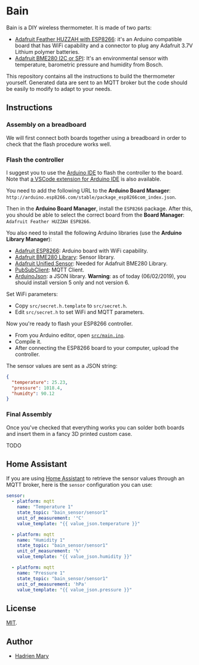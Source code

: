 # Bain

Bain is a DIY wireless thermometer. It is made of two parts:

- [Adafruit Feather HUZZAH with ESP8266](https://www.adafruit.com/product/2821): it's an Arduino compatible board that has WiFi capability and a connector to plug any Adafruit 3.7V Lithium polymer batteries.
- [Adafruit BME280 I2C or SPI](https://www.adafruit.com/product/2652): It's an environmental sensor with temperature, barometric pressure and humidity from Bosch.

This repository contains all the instructions to build the thermometer yourself. Generated data are sent to an MQTT broker but the code should be easily to modify to adapt to your needs.

## Instructions

### Assembly on a breadboard

We will first connect both boards together using a breadboard in order to check that the flash procedure works well.

### Flash the controller

I suggest you to use the [Arduino IDE](https://www.arduino.cc/en/main/software) to flash the controller to the board. Note that [a VSCode extension for Arduino IDE](https://marketplace.visualstudio.com/items?itemName=vsciot-vscode.vscode-arduino) is also available.

You need to add the following URL to the **Arduino Board Manager**: `http://arduino.esp8266.com/stable/package_esp8266com_index.json`.

Then in the **Arduino Board Manager**, install the `ESP8266` package. After this, you should be able to select the correct board from the **Board Manager**: `Adafruit Feather HUZZAH ESP8266`.

You also need to install the following Arduino libraries (use the **Arduino Library Manager**):

- [Adafruit ESP8266](https://github.com/adafruit/Adafruit_ESP8266): Arduino board with WiFi capability.
- [Adafruit BME280 Library](https://github.com/adafruit/Adafruit_BME280_Library): Sensor library.
- [Adafruit Unified Sensor](https://github.com/adafruit/Adafruit_Sensor): Needed for Adafruit BME280 Library.
- [PubSubClient](https://github.com/knolleary/pubsubclient): MQTT Client.
- [ArduinoJson](https://github.com/bblanchon/ArduinoJson): a JSON library. **Warning**: as of today (06/02/2019), you should install version 5 only and not version 6.

Set WiFi parameters:

- Copy `src/secret.h.template` to `src/secret.h`.
- Edit `src/secret.h` to set WiFi and MQTT parameters.

Now you're ready to flash your ESP8266 controller.

- From you Arduino editor, open [`src/main.ino`](src/main.ino).
- Compile it.
- After connecting the ESP8266 board to your computer, upload the controller.

The sensor values are sent as a JSON string:

```json
{
  "temperature": 25.23,
  "pressure": 1018.4,
  "humidty": 90.12
}
```

### Final Assembly

Once you've checked that everything works you can solder both boards and insert them in a fancy 3D printed custom case.

TODO

## Home Assistant

If you are using [Home Assistant](https://www.home-assistant.io) to retrieve the sensor values through an MQTT broker, here is the `sensor` configuration you can use:

```yaml
sensor:
  - platform: mqtt
    name: "Temperature 1"
    state_topic: "bain_sensor/sensor1"
    unit_of_measurement: '°C'
    value_template: "{{ value_json.temperature }}"

  - platform: mqtt
    name: "Humidity 1"
    state_topic: "bain_sensor/sensor1"
    unit_of_measurement: '%'
    value_template: "{{ value_json.humidity }}"

  - platform: mqtt
    name: "Pressure 1"
    state_topic: "bain_sensor/sensor1"
    unit_of_measurement: 'hPa'
    value_template: "{{ value_json.pressure }}"
```

## License

[MIT](./LICENSE).

## Author

- [Hadrien Mary](mailto:hadrien.mary_AT_gmail.com)

